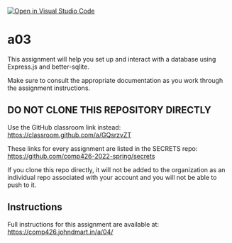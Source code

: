 [![Open in Visual Studio Code](https://classroom.github.com/assets/open-in-vscode-f059dc9a6f8d3a56e377f745f24479a46679e63a5d9fe6f495e02850cd0d8118.svg)](https://classroom.github.com/online_ide?assignment_repo_id=7452046&assignment_repo_type=AssignmentRepo)
# a03
This assignment will help you set up and interact with a database using Express.js and better-sqlite.

Make sure to consult the appropriate documentation as you work through the assignment instructions.

## DO NOT CLONE THIS REPOSITORY DIRECTLY

Use the GitHub classroom link instead: https://classroom.github.com/a/GQsrzvZT

These links for every assignment are listed in the SECRETS repo: https://github.com/comp426-2022-spring/secrets

If you clone this repo directly, it will not be added to the organization as an individual repo associated with your account and you will not be able to push to it.

## Instructions

Full instructions for this assignment are available at: https://comp426.johndmart.in/a/04/
